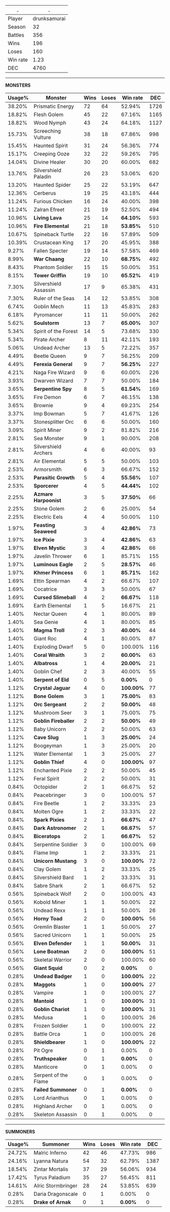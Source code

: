 .|.
|-|-
Player|drunksamurai
Season|32
Battles|356
Wins|196
Loses|160
Win rate|1.23
DEC|4760

---
**MONSTERS**

Usage%|Monster|Wins|Loses|Win rate|DEC|
-|-|-|-|-|-|
38.20%|Prismatic Energy|72|64|52.94%|1726|
18.82%|Flesh Golem|45|22|67.16%|1165|
18.82%|Wood Nymph|43|24|64.18%|1127|
15.73%|Screeching Vulture|38|18|67.86%|998|
15.45%|Haunted Spirit|31|24|56.36%|774|
15.17%|Creeping Ooze|32|22|59.26%|795|
14.04%|Divine Healer|30|20|60.00%|682|
13.76%|Silvershield Paladin|26|23|53.06%|620|
13.20%|Haunted Spider|25|22|53.19%|647|
12.36%|Cerberus|19|25|43.18%|444|
11.24%|Furious Chicken|16|24|40.00%|398|
11.24%|Zalran Efreet|21|19|52.50%|494|
10.96%|**Living Lava**|25|14|**64.10%**|593|
10.96%|**Fire Elemental**|21|18|**53.85%**|510|
10.67%|Spineback Turtle|22|16|57.89%|509|
10.39%|Crustacean King|17|20|45.95%|388|
9.27%|Fallen Specter|19|14|57.58%|469|
8.99%|**War Chaang**|22|10|**68.75%**|492|
8.43%|Phantom Soldier|15|15|50.00%|351|
8.15%|**Tower Griffin**|19|10|**65.52%**|419|
7.30%|Silvershield Assassin|17|9|65.38%|431|
7.30%|Ruler of the Seas|14|12|53.85%|308|
6.74%|Goblin Mech|11|13|45.83%|283|
6.18%|Pyromancer|11|11|50.00%|262|
5.62%|**Soulstorm**|13|7|**65.00%**|307|
5.34%|Spirit of the Forest|14|5|73.68%|330|
5.34%|Pirate Archer|8|11|42.11%|193|
5.06%|Undead Archer|13|5|72.22%|357|
4.49%|Beetle Queen|9|7|56.25%|209|
4.49%|**Ferexia General**|9|7|**56.25%**|227|
4.21%|Naga Fire Wizard|9|6|60.00%|226|
3.93%|Dwarven Wizard|7|7|50.00%|184|
3.65%|**Serpentine Spy**|8|5|**61.54%**|169|
3.65%|Fire Demon|6|7|46.15%|138|
3.65%|Brownie|9|4|69.23%|254|
3.37%|Imp Bowman|5|7|41.67%|126|
3.37%|Stonesplitter Orc|6|6|50.00%|160|
3.09%|Spirit Miner|9|2|81.82%|216|
2.81%|Sea Monster|9|1|90.00%|208|
2.81%|Silvershield Archers|4|6|40.00%|93|
2.81%|Air Elemental|5|5|50.00%|103|
2.53%|Armorsmith|6|3|66.67%|152|
2.53%|**Parasitic Growth**|5|4|**55.56%**|107|
2.53%|**Sporcerer**|4|5|**44.44%**|102|
2.25%|**Azmare Harpoonist**|3|5|**37.50%**|66|
2.25%|Stone Golem|2|6|25.00%|54|
2.25%|Electric Eels|4|4|50.00%|110|
1.97%|**Feasting Seaweed**|3|4|**42.86%**|73|
1.97%|**Ice Pixie**|3|4|**42.86%**|63|
1.97%|**Elven Mystic**|3|4|**42.86%**|66|
1.97%|Javelin Thrower|6|1|85.71%|155|
1.97%|**Luminous Eagle**|2|5|**28.57%**|46|
1.97%|**Khmer Princess**|6|1|**85.71%**|162|
1.69%|Ettin Spearman|4|2|66.67%|107|
1.69%|Cocatrice|3|3|50.00%|67|
1.69%|**Cursed Slimeball**|4|2|**66.67%**|118|
1.69%|Earth Elemental|1|5|16.67%|21|
1.40%|Nectar Queen|4|1|80.00%|89|
1.40%|Sea Genie|4|1|80.00%|85|
1.40%|**Magma Troll**|2|3|**40.00%**|44|
1.40%|Giant Roc|4|1|80.00%|87|
1.40%|Exploding Dwarf|5|0|100.00%|116|
1.40%|**Coral Wraith**|3|2|**60.00%**|63|
1.40%|**Albatross**|1|4|**20.00%**|21|
1.40%|Goblin Chef|2|3|40.00%|55|
1.40%|**Serpent of Eld**|0|5|**0.00%**|0|
1.12%|**Crystal Jaguar**|4|0|**100.00%**|77|
1.12%|**Bone Golem**|3|1|**75.00%**|83|
1.12%|**Orc Sergeant**|2|2|**50.00%**|48|
1.12%|Mushroom Seer|3|1|75.00%|75|
1.12%|**Goblin Fireballer**|2|2|**50.00%**|49|
1.12%|Baby Unicorn|2|2|50.00%|63|
1.12%|**Cave Slug**|1|3|**25.00%**|24|
1.12%|Boogeyman|1|3|25.00%|20|
1.12%|Water Elemental|1|3|25.00%|27|
1.12%|**Goblin Thief**|4|0|**100.00%**|97|
1.12%|Enchanted Pixie|2|2|50.00%|45|
1.12%|Feral Spirit|2|2|50.00%|31|
0.84%|Octopider|2|1|66.67%|52|
0.84%|Peacebringer|3|0|100.00%|57|
0.84%|Fire Beetle|1|2|33.33%|23|
0.84%|Molten Ogre|1|2|33.33%|22|
0.84%|**Spark Pixies**|2|1|**66.67%**|47|
0.84%|**Dark Astronomer**|2|1|**66.67%**|57|
0.84%|**Biceratops**|2|1|**66.67%**|52|
0.84%|Serpentine Soldier|3|0|100.00%|69|
0.84%|Flame Imp|1|2|33.33%|21|
0.84%|**Unicorn Mustang**|3|0|**100.00%**|72|
0.84%|Clay Golem|1|2|33.33%|25|
0.84%|Silvershield Bard|1|2|33.33%|31|
0.84%|Sabre Shark|2|1|66.67%|52|
0.56%|Spineback Wolf|2|0|100.00%|43|
0.56%|Kobold Miner|1|1|50.00%|22|
0.56%|Undead Rexx|1|1|50.00%|26|
0.56%|**Horny Toad**|2|0|**100.00%**|56|
0.56%|Gremlin Blaster|1|1|50.00%|27|
0.56%|Sacred Unicorn|1|1|50.00%|25|
0.56%|**Elven Defender**|1|1|**50.00%**|31|
0.56%|**Lone Boatman**|2|0|**100.00%**|51|
0.56%|Skeletal Warrior|2|0|100.00%|60|
0.56%|**Giant Squid**|0|2|**0.00%**|0|
0.28%|**Undead Badger**|1|0|**100.00%**|22|
0.28%|**Maggots**|1|0|**100.00%**|27|
0.28%|Vampire|1|0|100.00%|27|
0.28%|**Mantoid**|1|0|**100.00%**|31|
0.28%|**Goblin Chariot**|1|0|**100.00%**|31|
0.28%|Medusa|1|0|100.00%|26|
0.28%|Frozen Soldier|1|0|100.00%|22|
0.28%|Battle Orca|1|0|100.00%|26|
0.28%|**Shieldbearer**|1|0|**100.00%**|22|
0.28%|Pit Ogre|0|1|0.00%|0|
0.28%|**Truthspeaker**|0|1|**0.00%**|0|
0.28%|Manticore|0|1|0.00%|0|
0.28%|Serpent of the Flame|0|1|0.00%|0|
0.28%|**Failed Summoner**|0|1|**0.00%**|0|
0.28%|Lord Arianthus|0|1|0.00%|0|
0.28%|Highland Archer|0|1|0.00%|0|
0.28%|Skeleton Assassin|0|1|0.00%|0|

---
**SUMMONERS**

Usage%|Summoner|Wins|Loses|Win rate|DEC|
-|-|-|-|-|-|
24.72%|Malric Inferno|42|46|47.73%|986|
24.16%|Lyanna Natura|54|32|62.79%|1387|
18.54%|Zintar Mortalis|37|29|56.06%|934|
17.42%|Tyrus Paladium|35|27|56.45%|811|
14.61%|Alric Stormbringer|28|24|53.85%|639|
0.28%|Daria Dragonscale|0|1|0.00%|0|
0.28%|**Drake of Arnak**|0|1|**0.00%**|0|
